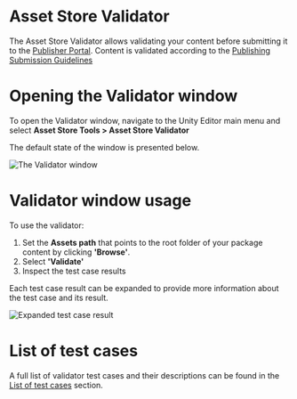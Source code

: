 # Asset Store Validator

The Asset Store Validator allows validating your content before submitting it to the [Publisher Portal](https://publisher.unity.com/). Content is validated according to the [Publishing Submission Guidelines](https://assetstore.unity.com/publishing/submission-guidelines)

# Opening the Validator window

To open the Validator window, navigate to the Unity Editor main menu and select **Asset Store Tools > Asset Store Validator**

The default state of the window is presented below.

![The Validator window](images/validator-window.png)

# Validator window usage

To use the validator:

1. Set the **Assets path** that points to the root folder of your package content by clicking **'Browse'**.
2. Select **'Validate'**
3. Inspect the test case results

Each test case result can be expanded to provide more information about the test case and its result.

![Expanded test case result](images/validator-expanded-test-case.png)

# List of test cases

A full list of validator test cases and their descriptions can be found in the [List of test cases](validator-test-cases) section.